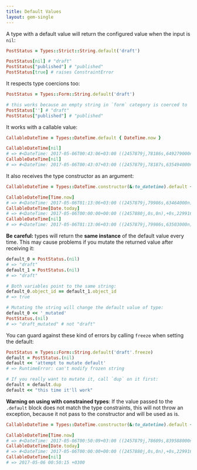 ```yaml
---
title: Default Values
layout: gem-single
---
```


A type with a default value will return the configured value when the input is `nil`:

``` ruby
PostStatus = Types::Strict::String.default('draft')

PostStatus[nil] # "draft"
PostStatus["published"] # "published"
PostStatus[true] # raises ConstraintError
```

It respects type coercions too:

``` ruby
PostStatus = Types::Form::String.default('draft')

# this works because an empty string in `form` category is coerced to `nil`
PostStatus[''] # "draft"
PostStatus["published"] # "published"
```

It works with a callable value:

``` ruby
CallableDateTime = Types::DateTime.default { DateTime.now }

CallableDateTime[nil]
# => #<DateTime: 2017-05-06T00:43:06+03:00 ((2457879j,78186s,649279000n),+10800s,2299161j)>
CallableDateTime[nil]
# => #<DateTime: 2017-05-06T00:43:07+03:00 ((2457879j,78187s,635494000n),+10800s,2299161j)>
```

It also receives the type constructor as an argument:

```ruby
CallableDateTime = Types::DateTime.constructor(&:to_datetime).default { |type| type[Time.now] }

CallableDateTime[Time.now]
# => #<DateTime: 2017-05-06T01:13:06+03:00 ((2457879j,79986s,63464000n),+10800s,2299161j)>
CallableDateTime[Date.today]
# => #<DateTime: 2017-05-06T00:00:00+00:00 ((2457880j,0s,0n),+0s,2299161j)>
CallableDateTime[nil]
# => #<DateTime: 2017-05-06T01:13:06+03:00 ((2457879j,79986s,63503000n),+10800s,2299161j)>
```

**Be careful:** types will return the **same instance** of the default value every time. This may cause problems if you mutate the returned value after receiving it:

```ruby
default_0 = PostStatus.(nil)
# => "draft"
default_1 = PostStatus.(nil)
# => "draft"

# Both variables point to the same string:
default_0.object_id == default_1.object_id
# => true

# Mutating the string will change the default value of type:
default_0 << '_mutated'
PostStatus.(nil)
# => "draft_mutated" # not "draft"
```

You can guard against these kind of errors by calling `freeze` when setting the default:

```ruby
PostStatus = Types::Form::String.default('draft'.freeze)
default = PostStatus.(nil)
default << 'attempt to mutate default'
# => RuntimeError: can't modify frozen string

# If you really want to mutate it, call `dup` on it first:
default = default.dup
default << "this time it'll work"
```

**Warning on using with constrained types**: If the value passed to the `.default` block does not match the type constraints, this will not throw an exception, because it not pass to the constructor and will be used as is.

```ruby
CallableDateTime = Types::DateTime.constructor(&:to_datetime).default { Time.now }

CallableDateTime[Time.now]
# => #<DateTime: 2017-05-06T00:50:09+03:00 ((2457879j,78609s,839588000n),+10800s,2299161j)>
CallableDateTime[Date.today]
# => #<DateTime: 2017-05-06T00:00:00+00:00 ((2457880j,0s,0n),+0s,2299161j)>
CallableDateTime[nil]
# => 2017-05-06 00:50:15 +0300
```